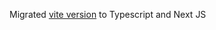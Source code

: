 Migrated [vite version](https://github.com/zeus-12/fmhy-ui/tree/vite-test) to Typescript and Next JS
